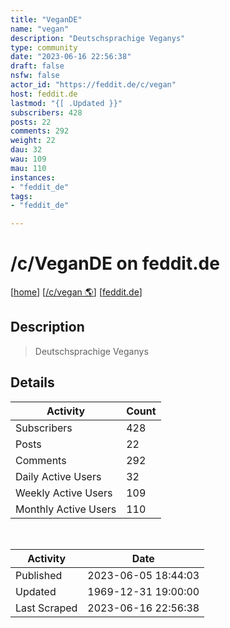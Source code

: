 ```yaml
---
title: "VeganDE" 
name: "vegan"
description: "Deutschsprachige Veganys"
type: community
date: "2023-06-16 22:56:38"
draft: false
nsfw: false
actor_id: "https://feddit.de/c/vegan"
host: feddit.de
lastmod: "{[ .Updated }}"
subscribers: 428
posts: 22
comments: 292
weight: 22
dau: 32
wau: 109
mau: 110
instances:
- "feddit_de"
tags: 
- "feddit_de"

---
```


# /c/VeganDE on feddit.de

[[home](/)]
[[/c/vegan 🌎](https://feddit.de/c/vegan)]
[[feddit.de](/instances/feddit_de)]


## Description 

<blockquote class="description">
Deutschsprachige Veganys
</blockquote>


## Details

| Activity | Count  |
|----------------------|---|
| Subscribers          | 428 |
| Posts                | 22  |
| Comments             | 292  |
| Daily Active Users   | 32  |
| Weekly Active Users  | 109  |
| Monthly Active Users | 110  |

<br>

| Activity | Date |
|----------------------|---|
| Published            | 2023-06-05 18:44:03 |
| Updated              | 1969-12-31 19:00:00 |
| Last Scraped         | 2023-06-16 22:56:38 |

